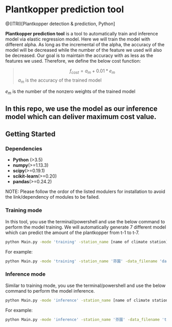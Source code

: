 # Plantkopper prediction tool

@(ITRI)[Plantkopper detection & prediction, Python]

**Plantkopper prediction tool** is a tool to automatically train and inference model via elastic regression model. Here we will train the model with different alpha. As long as the incremental of the alpha, the accuracy of the model will be decreased while the number of the feature we used will also be decreased. Our goal is to maintain the accuracy with as less as the features we used. Therefore, we define the below cost function:

>$$f_{cost} = a_m + 0.01*e_m$$ 
$a_m$ is the accuracy of the trained model 

$e_m$ is the number of the nonzero weights of the trained model

In this repo, we use the model as our inference model which can deliver maximum cost value.
--------------
## Getting Started
### Dependencies
- **Python** (>3.5)
- **numpy**(>=1.13.3)
- **scipy**(>=0.19.1)
- **scikit-learn**(>=0.20)
- **pandas**(>=0.24.2)

NOTE: Please follow the ordor of the listed modulers for installation to avoid the link/dependency of modules to be failed.
### Training mode
In this tool, you use the terminal/powershell and use the below command to perform the model training. We will automatically generate 7 different model which can predict the amount of the plantkopper from t-1 to t-7.
 ```bash
python Main.py -mode 'training' -station_name [name of climate station] -data_filename [File name of the collected data]
```
For example:
 ```bash
python Main.py -mode 'training' -station_name '芬園' -data_filename 'database.csv'
```

### Inference mode
Similar to training mode, you use the terminal/powershell and use the below command to perform the model inference. 
 ```bash
python Main.py -mode 'inference' -station_name [name of climate station] -data_filename [File name of the collected data] -model_filename [file name of the inferenced model]
```
For example:
 ```bash
python Main.py -mode 'inference' -station_name '芬園' -data_filename 'test_samples.csv' -model_filename 'ElasticNet_1.pickle'
```